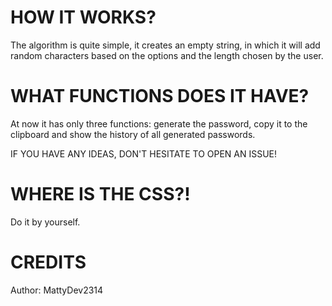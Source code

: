 # HOW IT WORKS?

The algorithm is quite simple, it creates an empty string, in which it will add random characters based on the options and the length chosen by the user.

# WHAT FUNCTIONS DOES IT HAVE?

At now it has only three functions: generate the password, copy it to the clipboard and show the history of all generated passwords.

IF YOU HAVE ANY IDEAS, DON'T HESITATE TO OPEN AN ISSUE!

# WHERE IS THE CSS?!

Do it by yourself.

# CREDITS

Author: MattyDev2314
